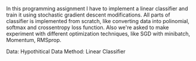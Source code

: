 In this programming assignment I have to implement a linear classifier and train it using stochastic gradient descent modifications. All parts of classifier is implemented from scratch, like converting data into polinomial, softmax and crossentropy loss function. Also we're asked to make experiment with different optimization techniques, like SGD with minibatch, Momentum, RMSprop.

Data: Hypothitical Data
Method: Linear Classifier